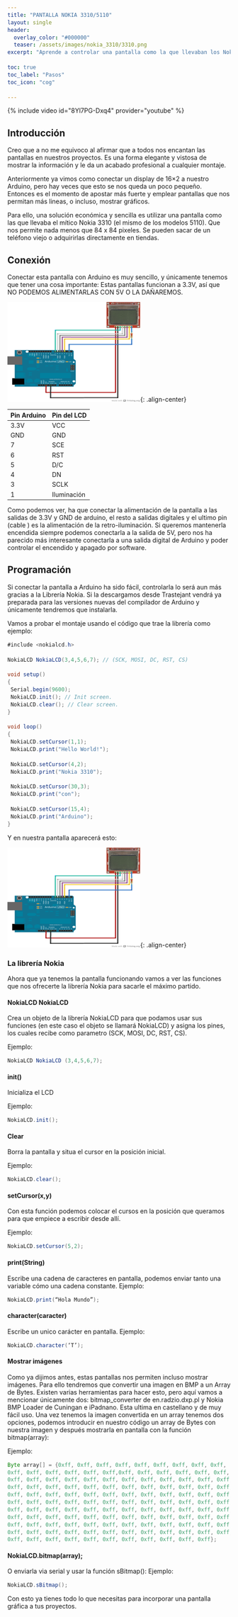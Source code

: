 ```yaml
---
title: "PANTALLA NOKIA 3310/5110"
layout: single
header:
  overlay_color: "#000000"
  teaser: /assets/images/nokia_3310/3310.png
excerpt: "Aprende a controlar una pantalla como la que llevaban los Nokia 3310 para mostrar información de tu proyecto."

toc: true
toc_label: "Pasos"
toc_icon: "cog"

---
```


{% include video id="8Yl7PG-Dxq4" provider="youtube" %}

## Introducción

Creo que a no me equivoco al afirmar que a todos nos encantan las pantallas en nuestros proyectos. Es una forma elegante y vistosa de mostrar la información y le da un acabado profesional a cualquier montaje.

Anteriormente ya vimos como conectar un display de 16×2 a nuestro Arduino, pero hay veces que esto se nos queda un poco pequeño. Entonces es el momento de apostar más fuerte y emplear pantallas que nos permitan más lineas, o incluso, mostrar gráficos.

Para ello, una solución económica y sencilla es utilizar una pantalla como las que llevaba el mítico Nokia 3310 (el mismo de los modelos 5110). Que nos permite nada menos que 84 x 84 pixeles. Se pueden sacar de un teléfono viejo o adquirirlas directamente en tiendas.

## Conexión

Conectar esta pantalla con Arduino es muy sencillo, y únicamente tenemos que tener una cosa importante: Estas pantallas funcionan a 3.3V, así que NO PODEMOS ALIMENTARLAS CON 5V O LA DAÑAREMOS.

![image-center](/assets/images/nokia_3310/3310_conexiones.png){: .align-center}

| Pin Arduino  | Pin del LCD  |
|---|---|
| 3.3V  | VCC |
| GND  | GND |
| 7  | SCE |
| 6  | RST |
| 5  | D/C |
| 4  | DN |
| 3  | SCLK |
| 1  | Iluminación |

Como podemos ver, ha que conectar la alimentación de la pantalla a las salidas de 3.3V y GND de arduino, el resto a salidas digitales y el ultimo pin (cable ) es la alimentación de la retro-iluminación. Si queremos mantenerla encendida siempre podemos conectarla a la salida de 5V, pero nos ha parecido más interesante conectarla a una salida digital de Arduino y poder controlar el encendido y apagado por software.

## Programación

Si conectar la pantalla a Arduino ha sido fácil, controlarla lo será aun más gracias a la Librería Nokia. Si la descargamos desde Trastejant vendrá ya preparada para las versiones nuevas del compilador de Arduino y únicamente tendremos que instalarla.

Vamos a probar el montaje usando el código que trae la librería como ejemplo:

```java
#include <nokialcd.h>
 
NokiaLCD NokiaLCD(3,4,5,6,7); // (SCK, MOSI, DC, RST, CS) 
 
void setup() 
{ 
 Serial.begin(9600); 
 NokiaLCD.init(); // Init screen. 
 NokiaLCD.clear(); // Clear screen. 
} 
 
void loop() 
{ 
 NokiaLCD.setCursor(1,1); 
 NokiaLCD.print("Hello World!"); 
 
 NokiaLCD.setCursor(4,2); 
 NokiaLCD.print("Nokia 3310"); 
 
 NokiaLCD.setCursor(30,3); 
 NokiaLCD.print("con"); 
 
 NokiaLCD.setCursor(15,4); 
 NokiaLCD.print("Arduino"); 
}
```

Y en nuestra pantalla aparecerá esto:

![image-center](/assets/images/nokia_3310/3310_conexiones.png){: .align-center}

### La librería Nokia

Ahora que ya tenemos la pantalla funcionando vamos a ver las funciones que nos ofrecerte la librería Nokia para sacarle el máximo partido.

#### NokiaLCD NokiaLCD 

Crea un objeto de la librería NokiaLCD para que podamos usar sus funciones (en este caso el objeto se llamará NokiaLCD) y asigna los pines, los cuales recibe como parametro (SCK, MOSI, DC, RST, CS).

Ejemplo:

```java
NokiaLCD NokiaLCD (3,4,5,6,7);
```

#### init()

Inicializa el LCD

Ejemplo:

```java
NokiaLCD.init();
```

#### Clear

Borra la pantalla y situa el cursor en la posición inicial.

Ejemplo:

```java
NokiaLCD.clear();
```

#### setCursor(x,y)
Con esta función podemos colocar el cursos en la posición que queramos para que empiece a escribir desde allí.

Ejemplo:

```java
NokiaLCD.setCursor(5,2);
```

#### print(String)

Escribe una cadena de caracteres en pantalla, podemos enviar tanto una variable cómo una cadena constante.
Ejemplo:

```java
NokiaLCD.print(“Hola Mundo”);
```

#### character(caracter)

Escribe un unico carácter en pantalla.
Ejemplo:

```java
NokiaLCD.character(‘T’);
```

#### Mostrar imágenes

Como ya dijimos antes, estas pantallas nos permiten incluso mostrar imágenes. Para ello tendremos que convertir una imagen en BMP a un Array de Bytes. Existen varias herramientas para hacer esto, pero aquí vamos a mencionar únicamente dos: bitmap_converter de en.radzio.dxp.pl y Nokia BMP Loader de Cuningan e iPadnano. Esta ultima en castellano y de muy fácil uso.
Una vez tenemos la imagen convertida en un array tenemos dos opciones, podemos introducir en nuestro código un array de Bytes con nuestra imagen y después mostrarla en pantalla con la función bitmap(array):

Ejemplo:

```java
Byte array[] = {0xff, 0xff, 0xff, 0xff, 0xff, 0xff, 0xff, 0xff, 0xff, 
0xff, 0xff, 0xff, 0xff, 0xff, 0xff,0xff, 0xff, 0xff, 0xff, 0xff, 0xff, 
0xff, 0xff, 0xff, 0xff, 0xff, 0xff, 0xff, 0xff, 0xff, 0xff, 0xff, 0xff, 
0xff, 0xff, 0xff, 0xff, 0xff, 0xff, 0xff, 0xff, 0xff, 0xff, 0xff, 0xff, 
0xff, 0xff, 0xff, 0xff, 0xff, 0xff, 0xff, 0xff, 0xff, 0xff, 0xff, 0xff, 
0xff, 0xff, 0xff, 0xff, 0xff, 0xff, 0xff, 0xff, 0xff, 0xff, 0xff, 0xff, 
0xff, 0xff, 0xff, 0xff, 0xff, 0xff, 0xff, 0xff, 0xff, 0xff, 0xff, 0xff, 
0xff, 0xff, 0xff, 0xff, 0xff, 0xff, 0xff, 0xff, 0xff, 0xff, 0xff, 0xff, 
0xff, 0xff, 0xff, 0xff, 0xff, 0xff, 0xff, 0xff, 0xff, 0xff, 0xff, 0xff, 
0xff, 0xff, 0xff, 0xff, 0xff, 0xff, 0xff, 0xff, 0xff, 0xff, 0xff, 0xff, 
0xff, 0xff, 0xff, 0xff, 0xff, 0xff, 0xff, 0xff, 0xff, 0xff, 0xff};
```

#### NokiaLCD.bitmap(array);

O enviarla via serial y usar la función sBitmap():
Ejemplo:

```java
NokiaLCD.sBitmap();
```

Con esto ya tienes todo lo que necesitas para incorporar una pantalla gráfica a tus proyectos.